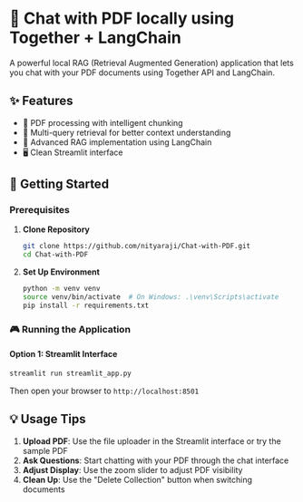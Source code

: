 # 🤖 Chat with PDF locally using Together + LangChain

A powerful local RAG (Retrieval Augmented Generation) application that lets you chat with your PDF documents using Together API and LangChain. 

## ✨ Features

- 📄 PDF processing with intelligent chunking
- 🧠 Multi-query retrieval for better context understanding
- 🎯 Advanced RAG implementation using LangChain
- 🖥️ Clean Streamlit interface


## 🚀 Getting Started

### Prerequisites
1. **Clone Repository**
   ```bash
   git clone https://github.com/nityaraji/Chat-with-PDF.git
   cd Chat-with-PDF
   ```

3. **Set Up Environment**
   ```bash
   python -m venv venv
   source venv/bin/activate  # On Windows: .\venv\Scripts\activate
   pip install -r requirements.txt
   ```

### 🎮 Running the Application

#### Option 1: Streamlit Interface
```bash
streamlit run streamlit_app.py
```
Then open your browser to `http://localhost:8501`

## 💡 Usage Tips

1. **Upload PDF**: Use the file uploader in the Streamlit interface or try the sample PDF
2. **Ask Questions**: Start chatting with your PDF through the chat interface
3. **Adjust Display**: Use the zoom slider to adjust PDF visibility
4. **Clean Up**: Use the "Delete Collection" button when switching documents
